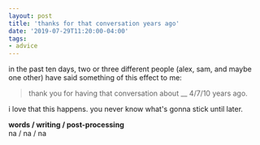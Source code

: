```yaml
---
layout: post
title: 'thanks for that conversation years ago'
date: '2019-07-29T11:20:00-04:00'
tags:
- advice
--- 
```



in the past ten days, two or three different people (alex, sam, and maybe one other) have said something of this effect to me: 

> thank you for having that conversation about __ 4/7/10 years ago.

i love that this happens. you never know what's gonna stick until later. 


<!-- hyperlink bank -->


<!-- &#042; = asterisk -->
<!-- &#039; = single quote '-->

**words / writing / post-processing**  
na / na / na